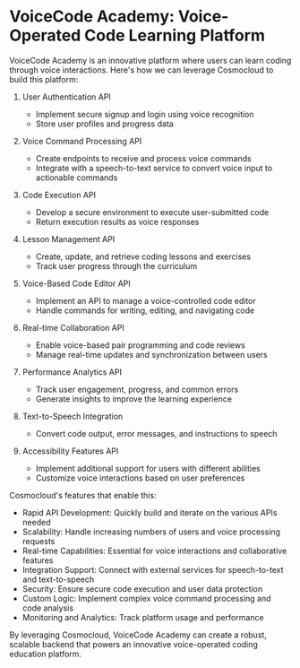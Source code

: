 # VoiceCode Academy: Voice-Operated Code Learning Platform

VoiceCode Academy is an innovative platform where users can learn coding through voice interactions. Here's how we can leverage Cosmocloud to build this platform:

1. User Authentication API
   - Implement secure signup and login using voice recognition
   - Store user profiles and progress data

2. Voice Command Processing API
   - Create endpoints to receive and process voice commands
   - Integrate with a speech-to-text service to convert voice input to actionable commands

3. Code Execution API
   - Develop a secure environment to execute user-submitted code
   - Return execution results as voice responses

4. Lesson Management API
   - Create, update, and retrieve coding lessons and exercises
   - Track user progress through the curriculum

5. Voice-Based Code Editor API
   - Implement an API to manage a voice-controlled code editor
   - Handle commands for writing, editing, and navigating code

6. Real-time Collaboration API
   - Enable voice-based pair programming and code reviews
   - Manage real-time updates and synchronization between users

7. Performance Analytics API
   - Track user engagement, progress, and common errors
   - Generate insights to improve the learning experience

8. Text-to-Speech Integration
   - Convert code output, error messages, and instructions to speech

9. Accessibility Features API
   - Implement additional support for users with different abilities
   - Customize voice interactions based on user preferences

Cosmocloud's features that enable this:

- Rapid API Development: Quickly build and iterate on the various APIs needed
- Scalability: Handle increasing numbers of users and voice processing requests
- Real-time Capabilities: Essential for voice interactions and collaborative features
- Integration Support: Connect with external services for speech-to-text and text-to-speech
- Security: Ensure secure code execution and user data protection
- Custom Logic: Implement complex voice command processing and code analysis
- Monitoring and Analytics: Track platform usage and performance

By leveraging Cosmocloud, VoiceCode Academy can create a robust, scalable backend that powers an innovative voice-operated coding education platform.
